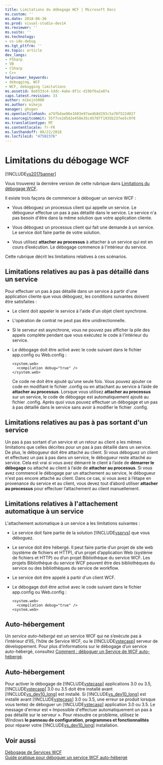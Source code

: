 ```yaml
---
title: Limitations du débogage WCF | Microsoft Docs
ms.custom: ''
ms.date: 2018-06-30
ms.prod: visual-studio-dev14
ms.reviewer: ''
ms.suite: ''
ms.technology:
- vs-ide-debug
ms.tgt_pltfrm: ''
ms.topic: article
dev_langs:
- FSharp
- VB
- CSharp
- C++
helpviewer_keywords:
- debugging, WCF
- WCF, debugging limitations
ms.assetid: 8e0333c4-1ddc-4abe-8f1c-d19bf6a2a07a
caps.latest.revision: 33
author: mikejo5000
ms.author: mikejo
manager: ghogen
ms.openlocfilehash: a74fbdae86e1603e97aedb8d293c5a78f522d027
ms.sourcegitcommit: 55f7ce2d5d2e458e35c45787f1935b237ee5c9f8
ms.translationtype: MT
ms.contentlocale: fr-FR
ms.lasthandoff: 08/22/2018
ms.locfileid: "47502376"
---
```

# <a name="limitations-on-wcf-debugging"></a>Limitations du débogage WCF
[!INCLUDE[vs2017banner](../includes/vs2017banner.md)]

Vous trouverez la dernière version de cette rubrique dans [Limitations du débogage WCF](https://docs.microsoft.com/visualstudio/debugger/limitations-on-wcf-debugging).  
  
Il existe trois façons de commencer à déboguer un service WCF :  
  
-   Vous déboguez un processus client qui appelle un service. Le débogueur effectue un pas à pas détaillé dans le service. Le service n'a pas besoin d'être dans la même solution que votre application cliente.  
  
-   Vous déboguez un processus client qui fait une demande à un service. Le service doit faire partie de votre solution.  
  
-   Vous utilisez **attacher au processus** à attacher à un service qui est en cours d’exécution. Le débogage commence à l'intérieur du service.  
  
 Cette rubrique décrit les limitations relatives à ces scénarios.  
  
## <a name="limitations-on-stepping-into-a-service"></a>Limitations relatives au pas à pas détaillé dans un service  
 Pour effectuer un pas à pas détaillé dans un service à partir d'une application cliente que vous déboguez, les conditions suivantes doivent être satisfaites :  
  
-   Le client doit appeler le service à l'aide d'un objet client synchrone.  
  
-   L'opération de contrat ne peut pas être unidirectionnelle.  
  
-   Si le serveur est asynchrone, vous ne pouvez pas afficher la pile des appels complète pendant que vous exécutez le code à l'intérieur du service.  
  
-   Le débogage doit être activé avec le code suivant dans le fichier app.config ou Web.config :  
  
    ```  
    <system.web>  
      <compilation debug="true" />  
    </system.web>  
    ```  
  
     Ce code ne doit être ajouté qu'une seule fois. Vous pouvez ajouter ce code en modifiant le fichier .config ou en attachant au service à l’aide de **attacher au processus**. Lorsque vous utilisez **attacher au processus** sur un service, le code de débogage est automatiquement ajouté au fichier .config. Après quoi vous pouvez effectuer un débogage et un pas à pas détaillé dans le service sans avoir à modifier le fichier .config.  
  
## <a name="limitations-on-stepping-out-of-a-service"></a>Limitations relatives au pas à pas sortant d'un service  
 Un pas à pas sortant d'un service et un retour au client a les mêmes limitations que celles décrites pour un pas à pas détaillé dans un service. De plus, le débogueur doit être attaché au client. Si vous déboguez un client et effectuez un pas à pas dans un service, le débogueur reste attaché au service. Cela est vrai si vous avez démarré le client à l’aide de **démarrer le débogage** ou attaché au client à l’aide de **attacher au processus**. Si vous avez commencé le débogage par un attachement au service, le débogueur n'est pas encore attaché au client. Dans ce cas, si vous avez à l’étape en provenance du service et au client, vous devez tout d’abord utiliser **attacher au processus** pour effectuer l’attachement au client manuellement.  
  
## <a name="limitations-on-automatic-attach-to-a-service"></a>Limitations relatives à l'attachement automatique à un service  
 L'attachement automatique à un service a les limitations suivantes :  
  
-   Le service doit faire partie de la solution [!INCLUDE[vsprvs](../includes/vsprvs-md.md)] que vous déboguez.  
  
-   Le service doit être hébergé. Il peut faire partie d’un projet de site web (système de fichiers et HTTP), d’un projet d’application Web (système de fichiers et HTTP) ou d’un projet Bibliothèque du service WCF. Les projets Bibliothèque du service WCF peuvent être des bibliothèques du service ou des bibliothèques du service de workflow.  
  
-   Le service doit être appelé à partir d'un client WCF.  
  
-   Le débogage doit être activé avec le code suivant dans le fichier app.config ou Web.config :  
  
    ```  
    <system.web>  
      <compilation debug="true" />  
    <system.web>  
    ```  
  
## <a name="self-hosting"></a>Auto-hébergement  
 Un *service auto-hébergé* est un service WCF qui ne s’exécute pas à l’intérieur d’IIS, l’hôte de Service WCF, ou le [!INCLUDE[vstecasp](../includes/vstecasp-md.md)] serveur de développement. Pour plus d’informations sur le débogage d’un service auto-hébergé, consultez [Comment : déboguer un Service de WCF auto-hébergé](../debugger/how-to-debug-a-self-hosted-wcf-service.md).  
  
## <a name="self-hosting"></a>Auto-hébergement  
 Pour activer le débogage de [!INCLUDE[vstecasp](../includes/vstecasp-md.md)] applications 3.0 ou 3.5, [!INCLUDE[vstecasp](../includes/vstecasp-md.md)] 3.0 ou 3.5 doit être installé avant [!INCLUDE[vs_dev10_long](../includes/vs-dev10-long-md.md)] est installé. Si [!INCLUDE[vs_dev10_long](../includes/vs-dev10-long-md.md)] est installé avant [!INCLUDE[vstecasp](../includes/vstecasp-md.md)] 3.0 ou 3.5, une erreur se produit lorsque vous tentez de déboguer un [!INCLUDE[vstecasp](../includes/vstecasp-md.md)] application 3.0 ou 3.5. Le message d'erreur est « Impossible d'effectuer automatiquement un pas à pas détaillé sur le serveur ». Pour résoudre ce problème, utilisez le Windows **le panneau de configuration**, **programmes et fonctionnalités** pour réparer votre [!INCLUDE[vs_dev10_long](../includes/vs-dev10-long-md.md)] installation.  
  
## <a name="see-also"></a>Voir aussi  
 [Débogage de Services WCF](../debugger/debugging-wcf-services.md)   
 [Guide pratique pour déboguer un service WCF auto-hébergé](../debugger/how-to-debug-a-self-hosted-wcf-service.md)




